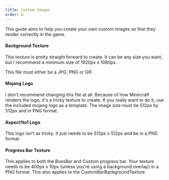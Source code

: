 ```yaml
---
title: Custom Images
order: b
---
```

This guide aims to help you create your own custom images so that they render correctly in the game.

#### Background Texture

This texture is pretty straight forward to create. It can be any size you want, but I recommend a minimum size of 1920px x 1080px.

This file must either be a JPG, PNG or GIF.

#### Mojang Logo

I don't recommend changing this file at all. Because of how Minecraft renders the logo, it's a tricky texture to create. If you really want to do it, use the included mojang logo as a template. The image size must be 512px by 512px and in PNG format.

#### Aspect1to1 Logo

This logo isn't as tricky. It just needs to be 512px x 512px and be in a PNG format.

#### Progress Bar Texture

This applies to both the BossBar and Custom progress bar. Your texture needs to be 400px x 10px (unless you're using a background overlay) in a PNG format. This also applies to the CustomBarBackgroundTexture
